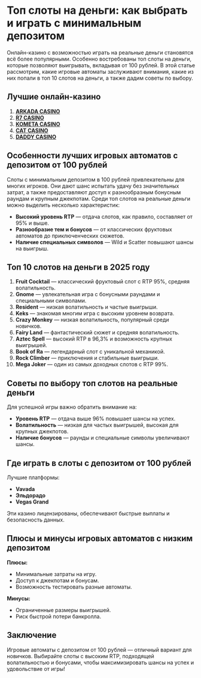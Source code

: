 # Топ слоты на деньги: как выбрать и играть с минимальным депозитом

Онлайн-казино с возможностью играть на реальные деньги становятся всё более популярными. Особенно востребованы топ слоты на деньги, которые позволяют выигрывать, вкладывая от 100 рублей. В этой статье рассмотрим, какие игровые автоматы заслуживают внимания, какие из них попали в топ 10 слотов на деньги, а также дадим советы по выбору.

## Лучшие онлайн-казино
1. **[ARKADA CASINO](https://clck.ru/3FcBLa "ARKADA CASINO")**
2. **[R7 CASINO](https://clck.ru/3FcBQu "R7 CASINO")**
3. **[KOMETA CASINO](https://clck.ru/3FcBFf "KOMETA CASINO")**
4. **[CAT CASINO](https://clck.ru/3FcBKb "CAT CASINO")**
5. **[DADDY CASINO](https://clck.ru/3FcBU5 "DADDY CASINO")**

## Особенности лучших игровых автоматов с депозитом от 100 рублей
Слоты с минимальным депозитом в 100 рублей привлекательны для многих игроков. Они дают шанс испытать удачу без значительных затрат, а также предоставляют доступ к разнообразным бонусным раундам и крупным джекпотам. Среди топ слотов на реальные деньги можно выделить несколько характеристик:

- **Высокий уровень RTP** — отдача слотов, как правило, составляет от 95% и выше.
- **Разнообразие тем и бонусов** — от классических фруктовых автоматов до приключенческих сюжетов.
- **Наличие специальных символов** — Wild и Scatter повышают шансы на выигрыш.

## Топ 10 слотов на деньги в 2025 году

1. **Fruit Cocktail** — классический фруктовый слот с RTP 95%, средняя волатильность.
2. **Gnome** — увлекательная игра с бонусными раундами и специальными символами.
3. **Resident** — низкая волатильность и частые выигрыши.
4. **Keks** — знакомая многим игра с высоким уровнем возврата.
5. **Crazy Monkey** — низкая волатильность, популярный среди новичков.
6. **Fairy Land** — фантастический сюжет и средняя волатильность.
7. **Aztec Spell** — высокий RTP в 96,3% и возможность крупных выигрышей.
8. **Book of Ra** — легендарный слот с уникальной механикой.
9. **Rock Climber** — приключения и стабильные выигрыши.
10. **Mega Joker** — один из самых доходных слотов с RTP 99%.

## Советы по выбору топ слотов на реальные деньги

Для успешной игры важно обратить внимание на:

- **Уровень RTP** — отдача выше 96% повышает шансы на успех.
- **Волатильность** — низкая для частых выигрышей, высокая для крупных джекпотов.
- **Наличие бонусов** — раунды и специальные символы увеличивают шансы.

## Где играть в слоты с депозитом от 100 рублей

Лучшие платформы:

- **Vavada**
- **Эльдорадо**
- **Vegas Grand**

Эти казино лицензированы, обеспечивают быстрые выплаты и безопасность данных.

## Плюсы и минусы игровых автоматов с низким депозитом
**Плюсы:**

- Минимальные затраты на игру.
- Доступ к джекпотам и бонусам.
- Возможность тестировать разные автоматы.

**Минусы:**

- Ограниченные размеры выигрышей.
- Риск быстрой потери банкролла.

## Заключение

Игровые автоматы с депозитом от 100 рублей — отличный вариант для новичков. Выбирайте слоты с высоким RTP, подходящей волатильностью и бонусами, чтобы максимизировать шансы на успех и удовольствие от игры!
